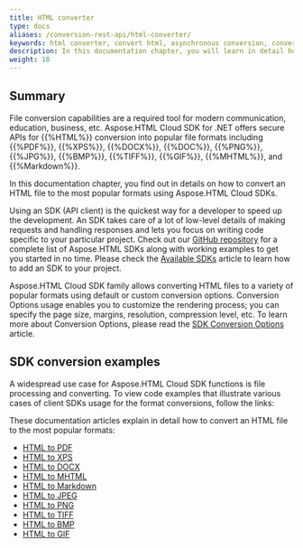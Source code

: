 ```yaml
---
title: HTML converter
type: docs
aliases: /conversion-rest-api/html-converter/
keywords: html converter, convert html, asynchronous conversion, conversion SDK, convert HTML to PDF, convert HTML to XPS, convert HTML to DOCX, convert HTML to JPEG, convert HTML to PNG, convert HTML to MHTML, convert HTML to Markdown, Python, PHP, Perl, Android, Swift, C#, Java, Node.js
description: In this documentation chapter, you will learn in detail how to convert an HTML file to the most popular formats such as PDF, XPS, DOCX, DOC, PNG, JPG, BMP, TIFF, GIF, MHTML, and Markdown using the Aspose.HTML Cloud SDK. SDKs are wrappers upon REST API to help developers speed up their development. SDKs are available in Python, PHP, Perl, Android, Swift, C#, Java and more.
weight: 10
---
```


## **Summary**

File conversion capabilities are a required tool for modern communication, education, business, etc. Aspose.HTML Cloud SDK for .NET offers secure APIs for {{%HTML%}} conversion into popular file formats including {{%PDF%}}, {{%XPS%}}, {{%DOCX%}}, {{%DOC%}}, {{%PNG%}}, {{%JPG%}}, {{%BMP%}}, {{%TIFF%}}, {{%GIF%}}, {{%MHTML%}}, and {{%Markdown%}}.

In this documentation chapter, you find out in details on how to convert an HTML file to the most popular formats using Aspose.HTML Cloud SDKs.

Using an SDK (API client) is the quickest way for a developer to speed up the development. An SDK takes care of a lot of low-level details of making requests and handling responses and lets you focus on writing code specific to your particular project. Check out our [GitHub repository](https://github.com/aspose-html-cloud) for a complete list of Aspose.HTML SDKs along with working examples to get you started in no time. Please check the [Available SDKs](/html/overview/available-sdks/) article to learn how to add an SDK to your project.

Aspose.HTML Cloud SDK family allows converting HTML files to a variety of popular formats using default or custom conversion options. Conversion Options usage enables you to customize the rendering process; you can specify the page size, margins, resolution, compression level, etc. To learn more about Conversion Options, please read the [SDK Conversion Options](html/conversion-api/sdk-conversion-options/) article.

## **SDK conversion examples**

A widespread use case for Aspose.HTML Cloud SDK functions is file processing and converting. To view code examples that illustrate various cases of client SDKs usage for the format conversions, follow the links:

These documentation articles explain in detail how to convert an HTML file to the most popular formats:

 - [HTML to PDF](/html/conversion-api/html-converter/convert-html-to-pdf/) 
 - [HTML to XPS](/html/conversion-api/html-converter/convert-html-to-xps/)
 - [HTML to DOCX](/html/conversion-api/html-converter/convert-html-to-docx/) 
 - [HTML to MHTML](/html/conversion-api/html-converter/convert-html-to-mhtml/)
 - [HTML to Markdown](/html/conversion-api/html-converter/covnert-html-to-md/)
 - [HTML to JPEG](/html/conversion-api/html-converter/convert-html-to-jpeg/) 
 - [HTML to PNG](/html/conversion-api/html-converter/convert-html-to-png/) 
 - [HTML to TIFF](/html/conversion-api/html-converter/convert-html-to-tiff/) 
 - [HTML to BMP](/html/conversion-api/html-converter/convert-html-to-bmp/) 
 - [HTML to GIF](/html/conversion-api/html-converter/convert-html-to-gif/) 